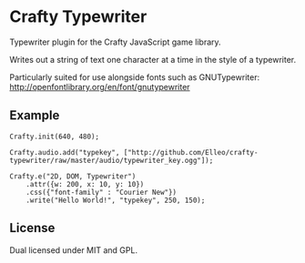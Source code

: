 Crafty Typewriter
=================

Typewriter plugin for the Crafty JavaScript game library.

Writes out a string of text one character at a time in the style of a typewriter.

Particularly suited for use alongside fonts such as GNUTypewriter: http://openfontlibrary.org/en/font/gnutypewriter


Example
-------

	Crafty.init(640, 480);

	Crafty.audio.add("typekey", ["http://github.com/Elleo/crafty-typewriter/raw/master/audio/typewriter_key.ogg"]);
	
	Crafty.e("2D, DOM, Typewriter")
		.attr({w: 200, x: 10, y: 10})
		.css({"font-family" : "Courier New"})
		.write("Hello World!", "typekey", 250, 150);


License
-------

Dual licensed under MIT and GPL.
